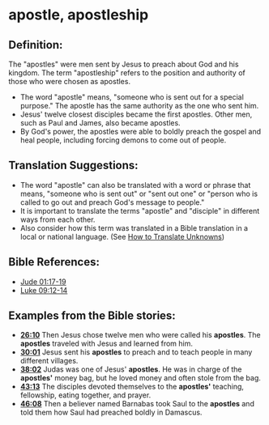 # apostle, apostleship #

## Definition: ##

The "apostles" were men sent by Jesus to preach about God and his kingdom. The term "apostleship" refers to the position and authority of those who were chosen as apostles.

* The word "apostle" means, "someone who is sent out for a special purpose." The apostle has the same authority as the one who sent him.
* Jesus' twelve closest disciples became the first apostles. Other men, such as Paul and James, also became apostles.
* By God's power, the apostles were able to boldly preach the gospel and heal people, including forcing demons to come out of people.

## Translation Suggestions: ##

* The word "apostle" can also be translated with a word or phrase that means, "someone who is sent out" or "sent out one" or "person who is called to go out and preach God's message to people."
* It is important to translate the terms "apostle" and "disciple" in different ways from each other.
* Also consider how this term was translated in a Bible translation in a local or national language. (See [How to Translate Unknowns](en/ta-vol1/translate/man/translate-unknown))



## Bible References: ##

* [Jude 01:17-19](en/tn/jud/help/01/17)
* [Luke 09:12-14](en/tn/luk/help/09/12)

## Examples from the Bible stories: ##

* __[26:10](en/tn/obs/help/26/10)__ Then Jesus chose twelve men who were called his __apostles__. The __apostles__  traveled with Jesus and learned from him.
* __[30:01](en/tn/obs/help/30/01)__ Jesus sent his __apostles__  to preach and to teach people in many different villages.
* __[38:02](en/tn/obs/help/38/02)__ Judas was one of Jesus' __apostles__. He was in charge of the __apostles'__  money bag, but he loved money and often stole from the bag.
* __[43:13](en/tn/obs/help/43/13)__ The disciples devoted themselves to the __apostles'__  teaching, fellowship, eating together, and prayer.
* __[46:08](en/tn/obs/help/46/08)__ Then a believer named Barnabas took Saul to the __apostles__  and told them how Saul had preached boldly in Damascus.